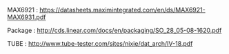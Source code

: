 MAX6921 : https://datasheets.maximintegrated.com/en/ds/MAX6921-MAX6931.pdf

Package : http://cds.linear.com/docs/en/packaging/SO_28_05-08-1620.pdf

TUBE    : http://www.tube-tester.com/sites/nixie/dat_arch/IV-18.pdf
